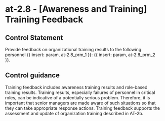 # at-2.8 - \[Awareness and Training\] Training Feedback

## Control Statement

Provide feedback on organizational training results to the following personnel {{ insert: param, at-2.8_prm_1 }}: {{ insert: param, at-2.8_prm_2 }}.

## Control guidance

Training feedback includes awareness training results and role-based training results. Training results, especially failures of personnel in critical roles, can be indicative of a potentially serious problem. Therefore, it is important that senior managers are made aware of such situations so that they can take appropriate response actions. Training feedback supports the assessment and update of organization training described in AT-2b.
